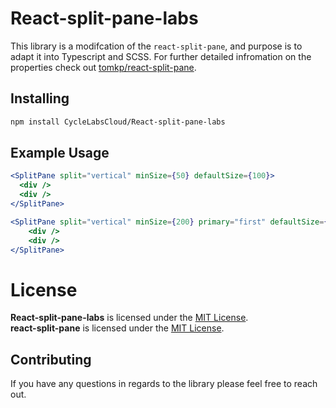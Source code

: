 # React-split-pane-labs

This library is a modifcation of the `react-split-pane`, and purpose is to adapt it into Typescript and SCSS. For further detailed infromation on the properties check out [tomkp/react-split-pane](https://github.com/tomkp/react-split-pane).  

## Installing

````sh
npm install CycleLabsCloud/React-split-pane-labs

````
## Example Usage
```jsx
<SplitPane split="vertical" minSize={50} defaultSize={100}>
  <div />
  <div />
</SplitPane>
````
```jsx
<SplitPane split="vertical" minSize={200} primary="first" defaultSize={'75%'}>
    <div />
    <div />
</SplitPane>
```

# License
**React-split-pane-labs** is licensed under the [MIT License](http://opensource.org/licenses/MIT).<br>
**react-split-pane** is licensed under the [MIT License](http://opensource.org/licenses/MIT).<br>

## Contributing
If you have any questions in regards to the library please feel free to reach out.

